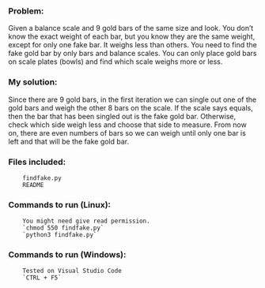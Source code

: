 ### Problem:  
Given a balance scale and 9 gold bars of the same size and look. You don’t know the exact weight of each bar, but you know they are the same weight, except for only one fake bar. It weighs less than others. You need to find the fake gold bar by only bars and balance scales. You can only place gold bars on scale plates (bowls) and find which scale weighs more or less.  

### My solution:  
Since there are 9 gold bars, in the first iteration we can single out one of the gold bars and weigh the other 8 bars on the scale. If the scale says equals, then the bar that has been singled out is the fake gold bar. Otherwise, check which side weigh less and choose that side to measure. From now on, there are even numbers of bars so we can weigh until only one bar is left and that will be the fake gold bar.

### Files included:  
		findfake.py  
		README  

### Commands to run (Linux):   
		You might need give read permission.  
		`chmod 550 findfake.py`  
		`python3 findfake.py`  
### Commands to run (Windows):  
		Tested on Visual Studio Code  
		`CTRL + F5`  
		

